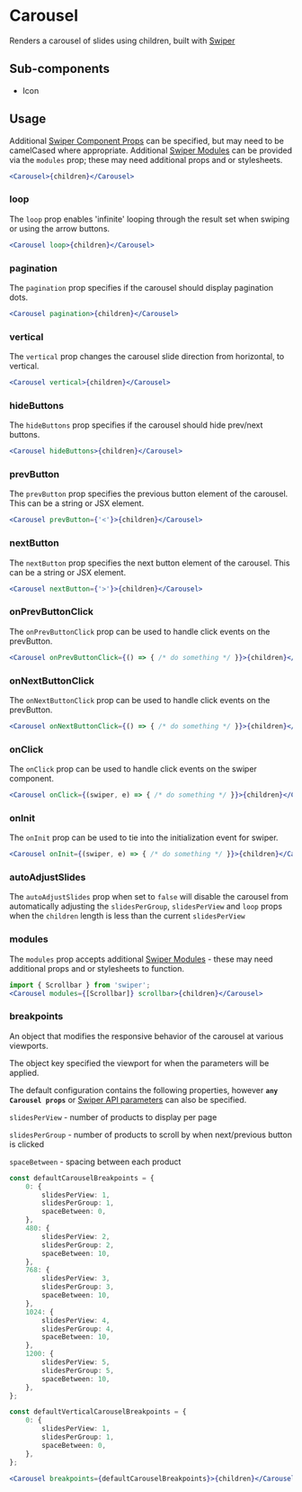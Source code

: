 # Carousel

Renders a carousel of slides using children, built with [Swiper](https://swiperjs.com/)

## Sub-components
- Icon

## Usage

Additional [Swiper Component Props](https://swiperjs.com/react#swiper-props) can be specified, but may need to be camelCased where appropriate.
Additional [Swiper Modules](https://swiperjs.com/swiper-api#modules) can be provided via the `modules` prop; these may need additional props and or stylesheets.


```jsx
<Carousel>{children}</Carousel>
```
### loop
The `loop` prop enables 'infinite' looping through the result set when swiping or using the arrow buttons.

```jsx
<Carousel loop>{children}</Carousel>
```

### pagination
The `pagination` prop specifies if the carousel should display pagination dots. 

```jsx
<Carousel pagination>{children}</Carousel>
```

### vertical 
The `vertical` prop changes the carousel slide direction from horizontal, to vertical. 

```jsx
<Carousel vertical>{children}</Carousel>
```

### hideButtons
The `hideButtons` prop specifies if the carousel should hide prev/next buttons.

```jsx
<Carousel hideButtons>{children}</Carousel>
```

### prevButton
The `prevButton` prop specifies the previous button element of the carousel. This can be a string or JSX element. 

```jsx
<Carousel prevButton={'<'}>{children}</Carousel>
```

### nextButton
The `nextButton` prop specifies the next button element of the carousel. This can be a string or JSX element. 

```jsx
<Carousel nextButton={'>'}>{children}</Carousel>
```

### onPrevButtonClick
The `onPrevButtonClick` prop can be used to handle click events on the prevButton.

```jsx
<Carousel onPrevButtonClick={() => { /* do something */ }}>{children}</Carousel>
```

### onNextButtonClick
The `onNextButtonClick` prop can be used to handle click events on the prevButton.

```jsx
<Carousel onNextButtonClick={() => { /* do something */ }}>{children}</Carousel>
```

### onClick
The `onClick` prop can be used to handle click events on the swiper component.

```jsx
<Carousel onClick={(swiper, e) => { /* do something */ }}>{children}</Carousel>
```

### onInit
The `onInit` prop can be used to tie into the initialization event for swiper.

```jsx
<Carousel onInit={(swiper, e) => { /* do something */ }}>{children}</Carousel>
```

### autoAdjustSlides
The `autoAdjustSlides` prop when set to `false` will disable the carousel from automatically adjusting the `slidesPerGroup`, `slidesPerView` and `loop` props when the `children` length is less than the current `slidesPerView`

### modules
The `modules` prop accepts additional [Swiper Modules](https://swiperjs.com/swiper-api#modules) - these may need additional props and or stylesheets to function.

```jsx
import { Scrollbar } from 'swiper';
<Carousel modules={[Scrollbar]} scrollbar>{children}</Carousel>
```

### breakpoints
An object that modifies the responsive behavior of the carousel at various viewports. 

The object key specified the viewport for when the parameters will be applied. 

The default configuration contains the following properties, however **`any Carousel props`** or [Swiper API parameters](https://swiperjs.com/swiper-api#parameters) can also be specified. 

`slidesPerView` - number of products to display per page

`slidesPerGroup` - number of products to scroll by when next/previous button is clicked

`spaceBetween` - spacing between each product

```typescript
const defaultCarouselBreakpoints = {
	0: {
		slidesPerView: 1,
		slidesPerGroup: 1,
		spaceBetween: 0,
	},
	480: {
		slidesPerView: 2,
		slidesPerGroup: 2,
		spaceBetween: 10,
	},
	768: {
		slidesPerView: 3,
		slidesPerGroup: 3,
		spaceBetween: 10,
	},
	1024: {
		slidesPerView: 4,
		slidesPerGroup: 4,
		spaceBetween: 10,
	},
	1200: {
		slidesPerView: 5,
		slidesPerGroup: 5,
		spaceBetween: 10,
	},
};

const defaultVerticalCarouselBreakpoints = {
	0: {
		slidesPerView: 1,
		slidesPerGroup: 1,
		spaceBetween: 0,
	},
};
```

```jsx
<Carousel breakpoints={defaultCarouselBreakpoints}>{children}</Carousel>
```
